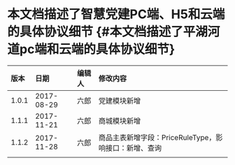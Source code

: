 # 本文档描述了智慧党建PC端、H5和云端的具体协议细节 {#本文档描述了平湖河道pc端和云端的具体协议细节}

| 版本 | 日期 | 编辑人 | 修改内容 |
| :--- | :--- | :--- | :--- |
| 1.0.1 | 2017-08-29 | 六郎 | 党建模块新增 |
| 1.1.1 | 2017-11-21 | 六郎 | 商城模块新增 |
| 1.1.2 | 2017-11-28 | 六郎 | 商品主表新增字段：PriceRuleType，影响接口：新增、查询 |
|  |  |  |  |
  


